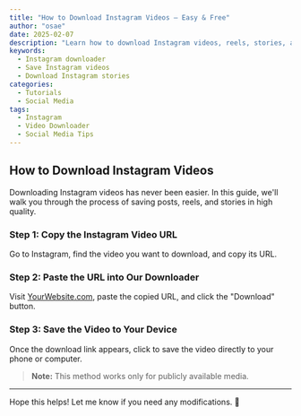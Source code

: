 ```yaml
---
title: "How to Download Instagram Videos – Easy & Free"
author: "osae"
date: 2025-02-07
description: "Learn how to download Instagram videos, reels, stories, and highlights easily. Save media to your device in just a few clicks!"
keywords: 
  - Instagram downloader
  - Save Instagram videos
  - Download Instagram stories
categories: 
  - Tutorials
  - Social Media
tags: 
  - Instagram
  - Video Downloader
  - Social Media Tips
---
```


## How to Download Instagram Videos

Downloading Instagram videos has never been easier. In this guide, we'll walk you through the process of saving posts, reels, and stories in high quality.

### Step 1: Copy the Instagram Video URL
Go to Instagram, find the video you want to download, and copy its URL.

### Step 2: Paste the URL into Our Downloader
Visit [YourWebsite.com](https://yourwebsite.com), paste the copied URL, and click the "Download" button.

### Step 3: Save the Video to Your Device
Once the download link appears, click to save the video directly to your phone or computer.

> **Note:** This method works only for publicly available media.

---

Hope this helps! Let me know if you need any modifications. 🚀
